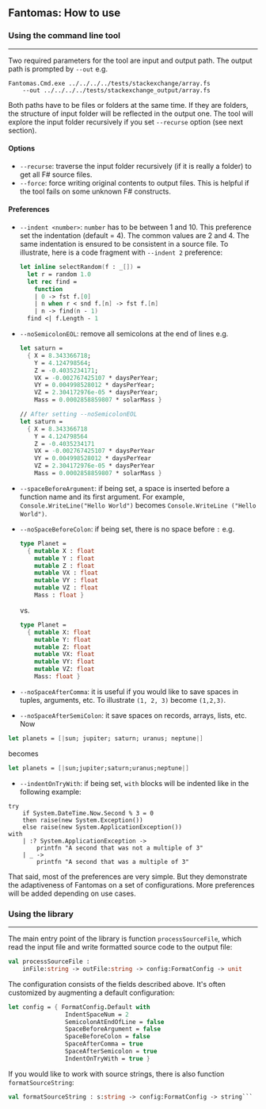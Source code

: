 ## Fantomas: How to use


### Using the command line tool
---

Two required parameters for the tool are input and output path. The output path is prompted by `--out` e.g.

	Fantomas.Cmd.exe ../../../../tests/stackexchange/array.fs
		--out ../../../../tests/stackexchange_output/array.fs 

Both paths have to be files or folders at the same time. If they are folders, the structure of input folder will be reflected in the output one. The tool will explore the input folder recursively if you set `--recurse` option (see next section).


#### Options
 - `--recurse`: traverse the input folder recursively (if it is really a folder) to get all F# source files.
 - `--force`: force writing original contents to output files. This is helpful if the tool fails on some unknown F# constructs.

#### Preferences
 - `--indent <number>`: `number` has to be between 1 and 10. This preference set the indentation (default = 4). The common values are 2 and 4. The same indentation is ensured to be consistent in a source file. To illustrate, here is a code fragment with `--indent 2` preference:
 
	```fsharp
	let inline selectRandom(f : _[]) = 
	  let r = random 1.0
	  let rec find = 
	    function 
	    | 0 -> fst f.[0]
	    | n when r < snd f.[n] -> fst f.[n]
	    | n -> find(n - 1)
	  find <| f.Length - 1
	```

 - `--noSemicolonEOL`: remove all semicolons at the end of lines e.g.

	```fsharp
	let saturn = 
	  { X = 8.343366718;
	    Y = 4.124798564;
	    Z = -0.4035234171;
	    VX = -0.002767425107 * daysPerYear;
	    VY = 0.004998528012 * daysPerYear;
	    VZ = 2.304172976e-05 * daysPerYear;
	    Mass = 0.0002858859807 * solarMass }

    // After setting --noSemicolonEOL
	let saturn = 
	  { X = 8.343366718
	    Y = 4.124798564
	    Z = -0.4035234171
	    VX = -0.002767425107 * daysPerYear
	    VY = 0.004998528012 * daysPerYear
	    VZ = 2.304172976e-05 * daysPerYear
	    Mass = 0.0002858859807 * solarMass }
	```

 - `--spaceBeforeArgument`: if being set, a space is inserted before a function name and its first argument. For example, `Console.WriteLine("Hello World")` becomes `Console.WriteLine ("Hello World")`.

 - `--noSpaceBeforeColon`: if being set, there is no space before `:` e.g.

	```fsharp
	type Planet = 
	  { mutable X : float
	    mutable Y : float
	    mutable Z : float
	    mutable VX : float
	    mutable VY : float
	    mutable VZ : float
	    Mass : float }
	```
	
	vs.
	
	```fsharp
	type Planet = 
	  { mutable X: float
	    mutable Y: float
	    mutable Z: float
	    mutable VX: float
	    mutable VY: float
	    mutable VZ: float
	    Mass: float }
	```
 - `--noSpaceAfterComma`: it is useful if you would like to save spaces in tuples, arguments, etc. To illustrate `(1, 2, 3)` become `(1,2,3)`.
 
 - `--noSpaceAfterSemiColon`: it save spaces on records, arrays, lists, etc. Now 

```fsharp
let planets = [|sun; jupiter; saturn; uranus; neptune|]
```

becomes

```fsharp
let planets = [|sun;jupiter;saturn;uranus;neptune|]
```

 - `--indentOnTryWith`: if being set, `with` blocks will be indented like in the following example:

```
try
    if System.DateTime.Now.Second % 3 = 0 
	then raise(new System.Exception())
    else raise(new System.ApplicationException())
with
    | :? System.ApplicationException -> 
        printfn "A second that was not a multiple of 3"    
    | _ -> 
        printfn "A second that was a multiple of 3"
```

That said, most of the preferences are very simple. But they demonstrate the adaptiveness of Fantomas on a set of configurations. More preferences will be added depending on use cases.

### Using the library
---
The main entry point of the library is function `processSourceFile`, which read the input file and write formatted source code to the output file:

```fsharp
val processSourceFile :
    inFile:string -> outFile:string -> config:FormatConfig -> unit
```

The configuration consists of the fields described above. It's often customized by augmenting a default configuration:

```fsharp
let config = { FormatConfig.Default with 
                IndentSpaceNum = 2
                SemicolonAtEndOfLine = false
                SpaceBeforeArgument = false 
                SpaceBeforeColon = false
                SpaceAfterComma = true
                SpaceAfterSemicolon = true
                IndentOnTryWith = true }
```

If you would like to work with source strings, there is also function `formatSourceString`:

```fsharp
val formatSourceString : s:string -> config:FormatConfig -> string```